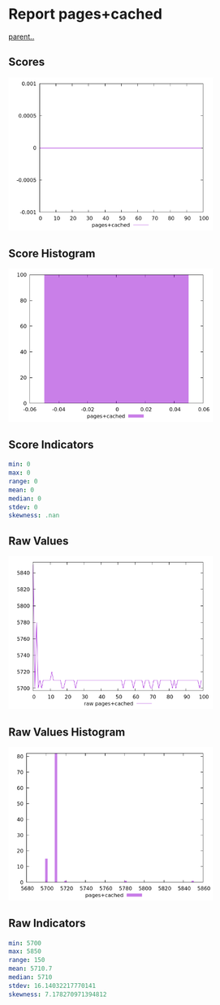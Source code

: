 # Report pages+cached

[parent..](./..)  


## Scores

![score](./score.png)  

## Score Histogram

![hist](./hist.png)  

## Score Indicators

```yaml
min: 0
max: 0
range: 0
mean: 0
median: 0
stdev: 0
skewness: .nan

```

## Raw Values

![raw](./raw.png)  

## Raw Values Histogram

![raw hist](./raw_hist.png)  

## Raw Indicators

```yaml
min: 5700
max: 5850
range: 150
mean: 5710.7
median: 5710
stdev: 16.14032217770141
skewness: 7.178270971394812

```

<style>
  img {
    max-width: 80%;
  }
</style>
      
